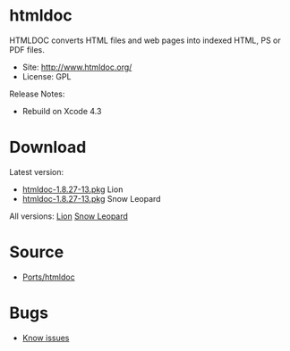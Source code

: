 

# htmldoc #

HTMLDOC converts HTML files and web pages into indexed HTML, PS or PDF files.

  * Site: http://www.htmldoc.org/
  * License: GPL

Release Notes:
  * Rebuild on Xcode 4.3



# Download #

Latest version:
  * [htmldoc-1.8.27-13.pkg](http://code.google.com/p/rudix/downloads/detail?name=htmldoc-1.8.27-13.pkg) Lion
  * [htmldoc-1.8.27-13.pkg](http://code.google.com/p/rudix-snowleopard/downloads/detail?name=htmldoc-1.8.27-13.pkg) Snow Leopard

All versions: [Lion](http://code.google.com/p/rudix/downloads/list?q=htmldoc) [Snow Leopard](http://code.google.com/p/rudix-snowleopard/downloads/list?q=htmldoc)

# Source #
  * [Ports/htmldoc](http://code.google.com/p/rudix/source/browse/Ports/htmldoc)

# Bugs #
  * [Know issues](http://code.google.com/p/rudix/issues/list?q=htmldoc)
